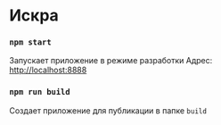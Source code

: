 # Искра


### `npm start`
Запускает приложение в режиме разработки
Адрес: [http://localhost:8888](http://localhost:8888)


### `npm run build`
Создает приложение для публикации в папке `build`
